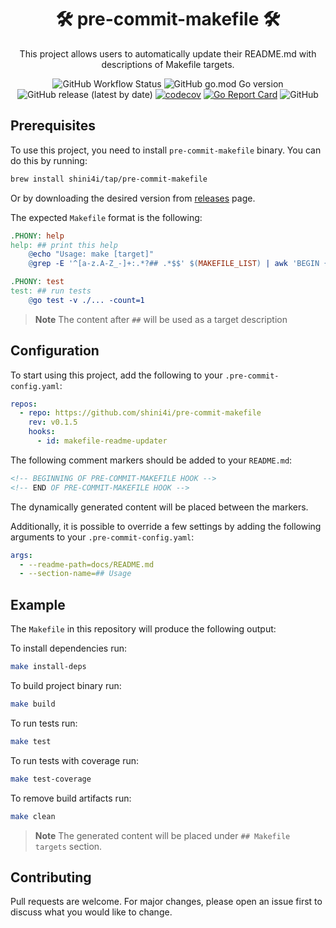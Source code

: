 <div align="center">

# 🛠 pre-commit-makefile 🛠

This project allows users to automatically update their README.md with descriptions of Makefile targets.

![GitHub Workflow Status](https://img.shields.io/github/actions/workflow/status/shini4i/pre-commit-makefile/run-tests.yml?branch=main)
![GitHub go.mod Go version](https://img.shields.io/github/go-mod/go-version/shini4i/pre-commit-makefile)
![GitHub release (latest by date)](https://img.shields.io/github/v/release/shini4i/pre-commit-makefile)
[![codecov](https://codecov.io/gh/shini4i/pre-commit-makefile/graph/badge.svg?token=JXN63AUFFW)](https://codecov.io/gh/shini4i/pre-commit-makefile)
[![Go Report Card](https://goreportcard.com/badge/github.com/shini4i/pre-commit-makefile)](https://goreportcard.com/report/github.com/shini4i/pre-commit-makefile)
![GitHub](https://img.shields.io/github/license/shini4i/pre-commit-makefile)

</div>

## Prerequisites

To use this project, you need to install `pre-commit-makefile` binary. You can do this by running:

```bash
brew install shini4i/tap/pre-commit-makefile
````

Or by downloading the desired version from [releases](https://github.com/shini4i/pre-commit-makefile/releases) page.

The expected `Makefile` format is the following:

```makefile
.PHONY: help
help: ## print this help
	@echo "Usage: make [target]"
	@grep -E '^[a-z.A-Z_-]+:.*?## .*$$' $(MAKEFILE_LIST) | awk 'BEGIN {FS = ":.*?## "}; {printf "\033[36m%-30s\033[0m %s\n", $$1, $$2}'

.PHONY: test
test: ## run tests
	@go test -v ./... -count=1
```

> **Note**
The content after  `##` will be used as a target description

## Configuration

To start using this project, add the following to your `.pre-commit-config.yaml`:

```yaml
repos:
  - repo: https://github.com/shini4i/pre-commit-makefile
    rev: v0.1.5
    hooks:
      - id: makefile-readme-updater
```

The following comment markers should be added to your `README.md`:

```markdown
<!-- BEGINNING OF PRE-COMMIT-MAKEFILE HOOK -->
<!-- END OF PRE-COMMIT-MAKEFILE HOOK -->
```

The dynamically generated content will be placed between the markers.

Additionally, it is possible to override a few settings by adding the following arguments to your `.pre-commit-config.yaml`:

```yaml
args:
  - --readme-path=docs/README.md
  - --section-name=## Usage
```

## Example
The `Makefile` in this repository will produce the following output:

To install dependencies run:

```bash
make install-deps
```

To build project binary run:

```bash
make build
```

To run tests run:

```bash
make test
```

To run tests with coverage run:

```bash
make test-coverage
```

To remove build artifacts run:

```bash
make clean
```

> **Note**
The generated content will be placed under `## Makefile targets` section.

## Contributing
Pull requests are welcome. For major changes, please open an issue first to discuss what you would like to change.
